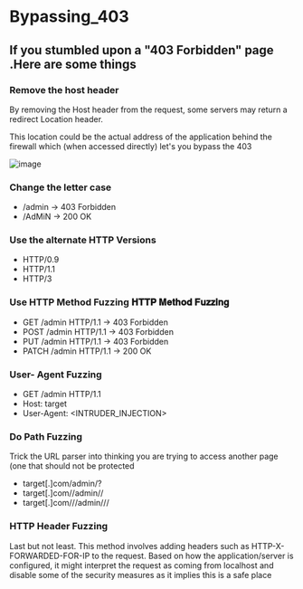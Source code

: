 # Bypassing_403

## If you stumbled upon a "403 Forbidden" page .Here are some things 

### Remove the host header

By removing the Host header from the request, some servers may return a redirect Location header.

This location could be the actual address of the application behind the firewall which (when accessed directly) let's you bypass the 403

![image](https://github.com/user-attachments/assets/56517017-4d29-4504-9db0-b1ae8dfef2bc)


### Change the letter case

- /admin -> 403 Forbidden
- /AdMiN -> 200 OK

### Use the alternate HTTP Versions

- HTTP/0.9
- HTTP/1.1
- HTTP/3

### Use HTTP Method Fuzzing 𝐇𝐓𝐓𝐏 𝐌𝐞𝐭𝐡𝐨𝐝 𝐅𝐮𝐳𝐳𝐢𝐧𝐠

- GET /admin HTTP/1.1 -> 403 Forbidden
- POST /admin HTTP/1.1 -> 403 Forbidden
- PUT /admin HTTP/1.1 -> 403 Forbidden
- PATCH /admin HTTP/1.1 -> 200 OK

### User- Agent Fuzzing 

- GET /admin HTTP/1.1
- Host: target
- User-Agent: <INTRUDER_INJECTION>

### Do Path Fuzzing

Trick the URL parser into thinking you are trying to access another page (one that should not be protected

- target[.]com/admin/?
- target[.]com//admin//
- target[.]com///admin///

### HTTP Header Fuzzing

Last but not least. This method involves adding headers such as HTTP-X-FORWARDED-FOR-IP to the request. 
Based on how the application/server is configured, it might interpret the request as coming from localhost and disable some of the security measures as it implies this is a safe place
